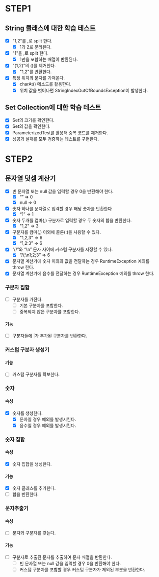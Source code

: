 # STEP1

## String 클래스에 대한 학습 테스트

- [x] "1,2"를 ,로 split 한다.
    - [x] 1과 2로 분리된다.
- [x] "1"을 ,로 split 한다.
    - [x] 1만을 포함하는 배열이 반환된다.
- [x] "(1,2)"의 ()를 제거한다.
    - [x] "1,2"를 반환한다.
- [x] 특정 위치의 문자를 가져온다.
    - [x] charAt() 메소드를 활용한다.
    - [x] 위치 값을 벗어나면 StringIndexOutOfBoundsException이 발생한다.

## Set Collection에 대한 학습 테스트

- [x] Set의 크기를 확인한다.
- [x] Set의 값을 확인한다.
- [x] ParameterizedTest를 활용해 중복 코드를 제거한다.
- [x] 성공과 실패를 모두 검증하는 테스트를 구현한다.

# STEP2

## 문자열 덧셈 계산기
- [x] 빈 문자열 또는 null 값을 입력할 경우 0을 반환해야 한다.
    - [x] “” => 0
    - [x] null => 0
- [x] 숫자 하나를 문자열로 입력할 경우 해당 숫자를 반환한다
    - [x] “1” => 1
- [x] 숫자 두개를 컴마(,) 구분자로 입력할 경우 두 숫자의 합을 반환한다.
    - [x] "1,2" => 3
- [x] 구분자를 컴마(,) 이외에 콜론(:)을 사용할 수 있다.
    - [x] "1,2,3" => 6
    - [x] “1,2:3” => 6
- [x] “//”와 “\n” 문자 사이에 커스텀 구분자를 지정할 수 있다.
    - [x] “//;\n1;2;3” => 6
- [x] 문자열 계산기에 숫자 이외의 값을 전달하는 경우 RuntimeException 예외를 throw 한다.
- [x] 문자열 계산기에 음수를 전달하는 경우 RuntimeException 예외를 throw 한다.

### 구분자 집합
- [ ] 구분자를 가진다.
  - [ ] 기본 구분자를 포함한다.
  - [ ] 중복되지 않은 구분자를 포함한다. 
#### 기능
- [ ] 구분자들에 |가 추가된 구분자를 반환한다.

### 커스텀 구분자 생성기
#### 기능
- [ ] 커스텀 구분자를 확보한다.

### 숫자
#### 속성
- [x] 숫자를 생성한다.
  - [x] 문자일 경우 예외를 발생시킨다.
  - [x] 음수일 경우 예외를 발생시킨다.
### 숫자 집합
#### 속성
- [x] 숫자 집합을 생성한다.
#### 기능
- [x] 숫자 클래스를 추가한다.
- [ ] 합을 반환한다.

### 문자추출기
#### 속성
- [ ] 문자와 구분자를 갖는다.
#### 기능
- [ ] 구분자로 추출된 문자를 추출하여 문자 배열을 반환한다.
  - [ ] 빈 문자열 또는 null 값을 입력할 경우 0을 반환해야 한다. 
  - [ ] 커스텀 구분자를 포함할 경우 커스텀 구분자가 제외된 부분을 반환한다. 
